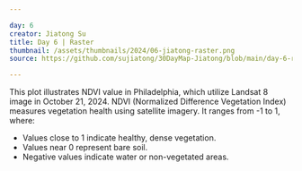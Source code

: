 ```yaml
---

day: 6
creator: Jiatong Su
title: Day 6 | Raster
thumbnail: /assets/thumbnails/2024/06-jiatong-raster.png
source: https://github.com/sujiatong/30DayMap-Jiatong/blob/main/day-6-raster/day-6.Rmd

---
```



This plot illustrates NDVI value in Philadelphia, which utilize Landsat 8 image in October 21, 2024.
NDVI (Normalized Difference Vegetation Index) measures vegetation health using satellite imagery.
It ranges from -1 to 1, where:
  - Values close to 1 indicate healthy, dense vegetation.
  - Values near 0 represent bare soil.
  - Negative values indicate water or non-vegetated areas.
